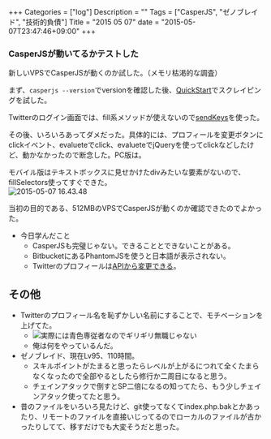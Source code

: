 +++
Categories = ["log"]
Description = ""
Tags = ["CasperJS", "ゼノブレイド", "技術的負債"]
Title = "2015 05 07"
date = "2015-05-07T23:47:46+09:00"
+++

### CasperJSが動いてるかテストした
新しいVPSでCasperJSが動くのか試した。（メモリ枯渇的な調査）

まず、`casperjs --version`でversionを確認した後、[QuickStart](http://docs.casperjs.org/en/latest/quickstart.html)でスクレイピングを試した。

Twitterのログイン画面では、fill系メソッドが使えないので[sendKeys](http://docs.casperjs.org/en/latest/modules/casper.html#sendkeys)を使った。

その後、いろいろあってダメだった。具体的には、プロフィールを変更ボタンにclickイベント、evalueteでclick、evalueteでjQueryを使ってclickなどしたけど、動かなかったので断念した。PC版は。

モバイル版はテキストボックスに見せかけたdivみたいな要素がないので、fillSelectors使ってすぐできた。  
<img src="/log/media/2015-05-07 16.43.48.png" alt="2015-05-07 16.43.48">

当初の目的である、512MBのVPSでCasperJSが動くのか確認できたのでよかった。

* 今日学んだこと
	* CasperJSも完璧じゃない。できることとできないことがある。
	* BitbucketにあるPhantomJSを使うと日本語が表示されない。
	* Twitterのプロフィールは[APIから変更できる](https://dev.twitter.com/rest/reference/post/account/update_profile)。


## その他
* Twitterのプロフィール名を恥ずかしい名前にすることで、モチベーションを上げてた。  
	* <img src="/log/media/hazukashii.png" title="実際には青色専従者なのでギリギリ無職じゃない">
	* 俺は何をやっているんだ。
* ゼノブレイド、現在Lv95、110時間。
	* スキルポイントがたまると思ったらレベルが上がるにつれて全くたまらなくなったので全部やるとしたら修行か二周目になると思う。
	* チェインアタックで倒すとSP二倍になるの知ってたら、もう少しチェインアタック使ってたと思う。
* 昔のファイルをいろいろ見たけど、git使ってなくてindex.php.bakとかあったり、リモートのファイルを直接いじってるのでローカルのファイルが古かったりしてて、移すだけでも大変そうだと思った。